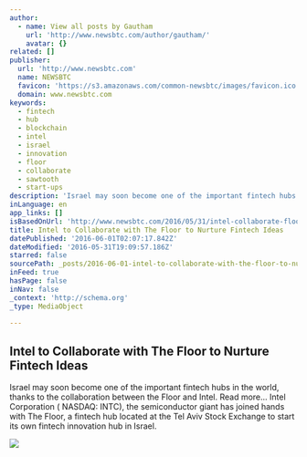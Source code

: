 ```yaml
---
author:
  - name: View all posts by Gautham
    url: 'http://www.newsbtc.com/author/gautham/'
    avatar: {}
related: []
publisher:
  url: 'http://www.newsbtc.com'
  name: NEWSBTC
  favicon: 'https://s3.amazonaws.com/common-newsbtc/images/favicon.ico'
  domain: www.newsbtc.com
keywords:
  - fintech
  - hub
  - blockchain
  - intel
  - israel
  - innovation
  - floor
  - collaborate
  - sawtooth
  - start-ups
description: 'Israel may soon become one of the important fintech hubs in the world, thanks to the collaboration between the Floor and Intel. Read more... Intel Corporation ( NASDAQ: INTC), the semiconductor giant has joined hands with The Floor, a fintech hub located at the Tel Aviv Stock Exchange to start its own fintech innovation hub in Israel.'
inLanguage: en
app_links: []
isBasedOnUrl: 'http://www.newsbtc.com/2016/05/31/intel-collaborate-floor-nurture-fintech-ideas/'
title: Intel to Collaborate with The Floor to Nurture Fintech Ideas
datePublished: '2016-06-01T02:07:17.842Z'
dateModified: '2016-05-31T19:09:57.186Z'
starred: false
sourcePath: _posts/2016-06-01-intel-to-collaborate-with-the-floor-to-nurture-fintech-ideas.md
inFeed: true
hasPage: false
inNav: false
_context: 'http://schema.org'
_type: MediaObject

---
```

<article style=""><h1>Intel to Collaborate with The Floor to Nurture Fintech Ideas</h1><p>Israel may soon become one of the important fintech hubs in the world, thanks to the collaboration between the Floor and Intel. Read more... Intel Corporation ( NASDAQ: INTC), the semiconductor giant has joined hands with The Floor, a fintech hub located at the Tel Aviv Stock Exchange to start its own fintech innovation hub in Israel.</p><img src="http://s3.amazonaws.com/main-newsbtc-images/2016/04/30144109/IntelCover.jpg" /></article>